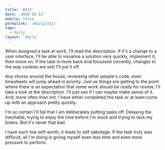 ```yaml
---
title: '#212'
date: '2020-10-13'
mobile: false
permalink: '/daily/212/'
tags:
  - daily
layout: 'daily'
---
```


When assigned a task at work, I'll read the description. If it's a change to a user interface, I'll be able to visualise a solution very quickly, implement it, then move on. If the task is more back end focussed (recently, changes to the way cookies are set) I'll put it off.

Any chores around the house, reviewing other people's code, even timesheets will jump ahead in priority. Just as things are getting to the point where there is an expectation that some work should be ready for review, I'll take a look at the description. I'll just _see_ if I can maybe make sense of it. And, more often than not, I have either completed the task or at least come up with an approach pretty quickly.

I'm so certain I'll fail that I am deliberately putting tasks off. Delaying the inevitable, trying to enjoy the time before I'm stuck and trying to rack my brains. But it's never that bad.

I have such low self-worth, it leads to self sabotage. If the task truly was difficult, all I'm doing is giving myself even less time and even more pressure to perform.
